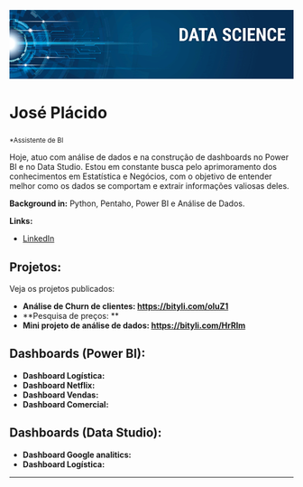 
<p align="center">
  <img src="banner.png" >
</p>

# José Plácido
<sub>*Assistente de BI</sub>

Hoje, atuo com análise de dados e na construção de dashboards no Power BI e no Data Studio. Estou em constante busca pelo aprimoramento dos conhecimentos em Estatística e Negócios, com o objetivo de entender melhor como os dados se comportam e extrair informações valiosas deles.

**Background in:** Python, Pentaho, Power BI e Análise de Dados.

**Links:**
* [LinkedIn](https://www.linkedin.com/in/jos%C3%A9-vasconcelos-9677a5171/)


## Projetos:
Veja os projetos publicados:

* **Análise de Churn de clientes: https://bityli.com/oIuZ1** 
* **Pesquisa de preços: ** 
* **Mini projeto de análise de dados: https://bityli.com/HrRlm**

## Dashboards (Power BI):

* **Dashboard Logística:** 
* **Dashboard Netflix:** 
* **Dashboard Vendas:** 
* **Dashboard Comercial:** 

## Dashboards (Data Studio):

* **Dashboard Google analitics:** 
* **Dashboard Logística:** 


---





